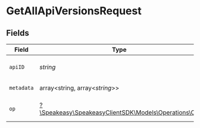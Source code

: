 # GetAllApiVersionsRequest


## Fields

| Field                                                                                | Type                                                                                 | Required                                                                             | Description                                                                          |
| ------------------------------------------------------------------------------------ | ------------------------------------------------------------------------------------ | ------------------------------------------------------------------------------------ | ------------------------------------------------------------------------------------ |
| `apiID`                                                                              | *string*                                                                             | :heavy_check_mark:                                                                   | The ID of the Api to retrieve.                                                       |
| `metadata`                                                                           | array<string, array<*string*>>                                                       | :heavy_minus_sign:                                                                   | Metadata to filter Apis on                                                           |
| `op`                                                                                 | [?\Speakeasy\SpeakeasyClientSDK\Models\Operations\Op](../../Models/Operations/Op.md) | :heavy_minus_sign:                                                                   | Configuration for filter operations                                                  |